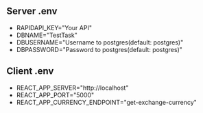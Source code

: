 ## Server .env
- RAPIDAPI_KEY="Your API"
- DBNAME="TestTask"
- DBUSERNAME="Username to postgres(default: postgres)"
- DBPASSWORD="Password to postgres(default: postgres)"
## Client .env
- REACT_APP_SERVER="http://localhost"
- REACT_APP_PORT="5000"
- REACT_APP_CURRENCY_ENDPOINT="get-exchange-currency"
